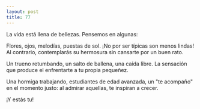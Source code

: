 ```yaml
---
layout: post
title: 77
---
```


La vida está llena de bellezas. Pensemos en algunas:

Flores, ojos, melodías, puestas de sol. ¡No por ser típicas son menos lindas! Al contrario, contemplarás su hermosura sin cansarte por un buen rato.

Un trueno retumbando, un salto de ballena, una caída libre. La sensación que produce el enfrentarte a tu propia pequeñez.

Una hormiga trabajando, estudiantes de edad avanzada, un "te acompaño" en el momento justo: al admirar aquellas, te inspiran a crecer.

¡Y estás tu!

